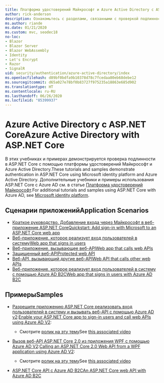 ```yaml
---
title: Платформа удостоверений Майкрософт и Azure Active Directory с ASP.NET Core
author: rick-anderson
description: Ознакомьтесь с разделами, связанными с проверкой подлинности с помощью платформы удостоверений Майкрософт и Azure Active Directory для веб-приложений и API в ASP.NET Core.
ms.author: riande
ms.date: 01/21/2020
ms.custom: mvc, seodec18
no-loc:
- Blazor
- Blazor Server
- Blazor WebAssembly
- Identity
- Let's Encrypt
- Razor
- SignalR
uid: security/authentication/azure-active-directory/index
ms.openlocfilehash: d89bf0bdfa9b10378d78c7fcedaa80eb68debe12
ms.sourcegitcommit: d65a027e78bf0b83727f975235a18863e685d902
ms.translationtype: HT
ms.contentlocale: ru-RU
ms.lasthandoff: 06/26/2020
ms.locfileid: "85399937"
---
```

# <a name="azure-active-directory-with-aspnet-core"></a><span data-ttu-id="3fdbc-103">Azure Active Directory с ASP.NET Core</span><span class="sxs-lookup"><span data-stu-id="3fdbc-103">Azure Active Directory with ASP.NET Core</span></span>

<span data-ttu-id="3fdbc-104">В этих учебниках и примерах демонстрируется проверка подлинности в ASP.NET Core с помощью платформы удостоверений Майкрософт и Azure Active Directory.</span><span class="sxs-lookup"><span data-stu-id="3fdbc-104">These tutorials and samples demonstrate authentication in ASP.NET Core using Microsoft identity platform and Azure Active Directory.</span></span> <span data-ttu-id="3fdbc-105">Дополнительные учебники и примеры использования ASP.NET Core с Azure AD см. в статье [Платформа удостоверений Майкрософт](/azure/active-directory/develop/).</span><span class="sxs-lookup"><span data-stu-id="3fdbc-105">For additional tutorials and samples using ASP.NET Core with Azure AD, see [Microsoft identity platform](/azure/active-directory/develop/).</span></span>

## <a name="application-scenarios"></a><span data-ttu-id="3fdbc-106">Сценарии приложений</span><span class="sxs-lookup"><span data-stu-id="3fdbc-106">Application Scenarios</span></span>

* [<span data-ttu-id="3fdbc-107">Краткое руководство. Добавление входа через Майкрософт в веб-приложение ASP.NET Core</span><span class="sxs-lookup"><span data-stu-id="3fdbc-107">Quickstart: Add sign-in with Microsoft to an ASP.NET Core web app</span></span>](/azure/active-directory/develop/quickstart-v2-aspnet-core-webapp)
* [<span data-ttu-id="3fdbc-108">Веб-приложение, которое реализует вход пользователей в систему</span><span class="sxs-lookup"><span data-stu-id="3fdbc-108">Web app that signs in users</span></span>](/azure/active-directory/develop/scenario-web-app-sign-user-overview?tabs=aspnetcore)
* [<span data-ttu-id="3fdbc-109">Веб-приложение, вызывающее веб-API</span><span class="sxs-lookup"><span data-stu-id="3fdbc-109">Web app that calls web APIs</span></span>](/azure/active-directory/develop/scenario-web-app-call-api-overview)
* [<span data-ttu-id="3fdbc-110">Защищенный веб-API</span><span class="sxs-lookup"><span data-stu-id="3fdbc-110">Protected web API</span></span>](/azure/active-directory/develop/scenario-protected-web-api-overview)
* [<span data-ttu-id="3fdbc-111">Веб-API, вызывающий другие веб-API</span><span class="sxs-lookup"><span data-stu-id="3fdbc-111">Web API that calls other web APIs</span></span>](/azure/active-directory/develop/scenario-web-api-call-api-overview)
* [<span data-ttu-id="3fdbc-112">Веб-приложение, которое реализует вход пользователей в систему с помощью Azure AD B2C</span><span class="sxs-lookup"><span data-stu-id="3fdbc-112">Web app that signs in users with Azure AD B2C</span></span>](xref:security/authentication/azure-ad-b2c)

## <a name="samples"></a><span data-ttu-id="3fdbc-113">Примеры</span><span class="sxs-lookup"><span data-stu-id="3fdbc-113">Samples</span></span>

* <span data-ttu-id="3fdbc-114">[Разрешите приложению ASP.NET Core реализовать вход пользователей в систему и вызывать веб-API с помощью Azure AD v2](/samples/azure-samples/active-directory-aspnetcore-webapp-openidconnect-v2/enable-webapp-signin/):</span><span class="sxs-lookup"><span data-stu-id="3fdbc-114">[Enable your ASP.NET Core app to sign-in users and call web APIs using Azure AD V2](/samples/azure-samples/active-directory-aspnetcore-webapp-openidconnect-v2/enable-webapp-signin/):</span></span> 
  * <span data-ttu-id="3fdbc-115">Смотрите [ролик на эту тему](https://channel9.msdn.com/Events/Build/2018/THR5001)</span><span class="sxs-lookup"><span data-stu-id="3fdbc-115">See [this associated video](https://channel9.msdn.com/Events/Build/2018/THR5001)</span></span>

* <span data-ttu-id="3fdbc-116">[Вызов веб-API ASP.NET Core 2.0 из приложения WPF с помощью Azure AD V2](/samples/azure-samples/active-directory-dotnet-native-aspnetcore-v2/calling-an-aspnet-core-web-api-from-a-wpf-application-using-azure-ad-v2/):</span><span class="sxs-lookup"><span data-stu-id="3fdbc-116">[Calling an ASP.NET Core 2.0 Web API from a WPF application using Azure AD V2](/samples/azure-samples/active-directory-dotnet-native-aspnetcore-v2/calling-an-aspnet-core-web-api-from-a-wpf-application-using-azure-ad-v2/):</span></span> 
  * <span data-ttu-id="3fdbc-117">Смотрите [ролик на эту тему](https://channel9.msdn.com/Events/Build/2018/THR5000)</span><span class="sxs-lookup"><span data-stu-id="3fdbc-117">See [this associated video](https://channel9.msdn.com/Events/Build/2018/THR5000)</span></span>

* [<span data-ttu-id="3fdbc-118">ASP.NET Core API с Azure AD B2C</span><span class="sxs-lookup"><span data-stu-id="3fdbc-118">An ASP.NET Core web API with Azure AD B2C</span></span>](https://azure.microsoft.com/resources/samples/active-directory-b2c-dotnetcore-webapi/)
